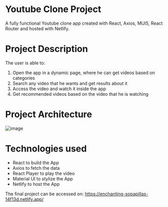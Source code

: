 # Youtube Clone Project
A fully functional Youtube clone app created with React, Axios, MUI5, React Router and hosted with Netlify. 

# Project Description
The user is able to:
1. Open the app in a dynamic page, where he can get videos based on categories
2. Search any video that he wants and get results about it
3. Access the video and watch it inside the app
4. Get recommended videos based on the video that he is watching 

# Project Architecture
![image](https://user-images.githubusercontent.com/106772576/204560219-cedf9a39-383a-4d8f-8bd2-91e4e2c78bc0.png)

# Technologies used
* React to build the App
* Axios to fetch the data
* React Player to play the video
* Material UI to stylize the App
* Netlify to host the App

The final project can be accessed on:
https://enchanting-sopapillas-14f13d.netlify.app/

